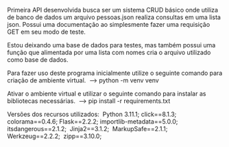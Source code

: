 Primeira API desenvolvida busca ser um sistema CRUD básico onde utiliza de banco de dados um arquivo pessoas.json realiza consultas em uma lista json. Possui uma documentação ao simplesmente fazer uma requisição GET em seu modo de teste.

Estou deixando uma base de dados para testes, mas também possui uma função que alimentada por uma lista com nomes cria o arquivo utilizado como base de dados.

Para fazer uso deste programa inicialmente utilize o seguinte comando para criação de ambiente virtual. 
--> python -m venv venv

Ativar o ambiente virtual e utilizar o seguinte comando para instalar as bibliotecas necessárias. 
--> pip install -r requirements.txt

Versões dos recursos utilizados: 
Python 3.11.1;
click==8.1.3;
colorama==0.4.6;
Flask==2.2.2;
importlib-metadata==5.0.0;
itsdangerous==2.1.2; 
Jinja2==3.1.2; 
MarkupSafe==2.1.1; 
Werkzeug==2.2.2; 
zipp==3.10.0;

